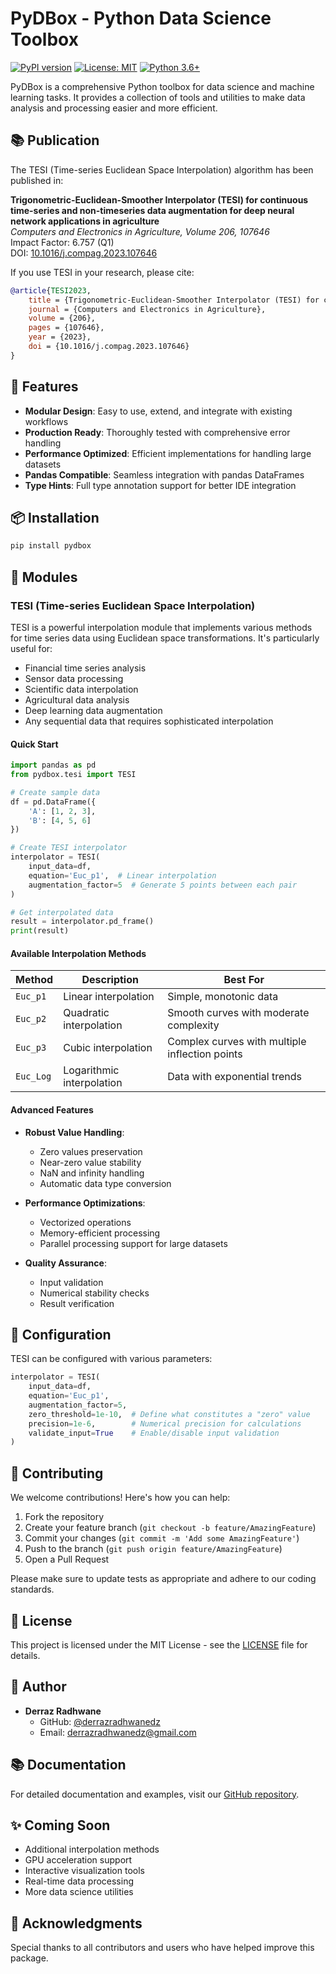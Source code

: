 # PyDBox - Python Data Science Toolbox

[![PyPI version](https://badge.fury.io/py/pydbox.svg)](https://badge.fury.io/py/pydbox)
[![License: MIT](https://img.shields.io/badge/License-MIT-yellow.svg)](https://opensource.org/licenses/MIT)
[![Python 3.6+](https://img.shields.io/badge/python-3.6+-blue.svg)](https://www.python.org/downloads/)

PyDBox is a comprehensive Python toolbox for data science and machine learning tasks. It provides a collection of tools and utilities to make data analysis and processing easier and more efficient.

## 📚 Publication

The TESI (Time-series Euclidean Space Interpolation) algorithm has been published in:

**Trigonometric-Euclidean-Smoother Interpolator (TESI) for continuous time-series and non-timeseries data augmentation for deep neural network applications in agriculture**  
*Computers and Electronics in Agriculture, Volume 206, 107646*  
Impact Factor: 6.757 (Q1)  
DOI: [10.1016/j.compag.2023.107646](https://doi.org/10.1016/j.compag.2023.107646)

If you use TESI in your research, please cite:
```bibtex
@article{TESI2023,
    title = {Trigonometric-Euclidean-Smoother Interpolator (TESI) for continuous time-series and non-timeseries data augmentation for deep neural network applications in agriculture},
    journal = {Computers and Electronics in Agriculture},
    volume = {206},
    pages = {107646},
    year = {2023},
    doi = {10.1016/j.compag.2023.107646}
}
```

## 🚀 Features

- **Modular Design**: Easy to use, extend, and integrate with existing workflows
- **Production Ready**: Thoroughly tested with comprehensive error handling
- **Performance Optimized**: Efficient implementations for handling large datasets
- **Pandas Compatible**: Seamless integration with pandas DataFrames
- **Type Hints**: Full type annotation support for better IDE integration

## 📦 Installation

```bash
pip install pydbox
```

## 🧰 Modules

### TESI (Time-series Euclidean Space Interpolation)

TESI is a powerful interpolation module that implements various methods for time series data using Euclidean space transformations. It's particularly useful for:
- Financial time series analysis
- Sensor data processing
- Scientific data interpolation
- Agricultural data analysis
- Deep learning data augmentation
- Any sequential data that requires sophisticated interpolation

#### Quick Start

```python
import pandas as pd
from pydbox.tesi import TESI

# Create sample data
df = pd.DataFrame({
    'A': [1, 2, 3],
    'B': [4, 5, 6]
})

# Create TESI interpolator
interpolator = TESI(
    input_data=df,
    equation='Euc_p1',  # Linear interpolation
    augmentation_factor=5  # Generate 5 points between each pair
)

# Get interpolated data
result = interpolator.pd_frame()
print(result)
```

#### Available Interpolation Methods

| Method | Description | Best For |
|--------|-------------|----------|
| `Euc_p1` | Linear interpolation | Simple, monotonic data |
| `Euc_p2` | Quadratic interpolation | Smooth curves with moderate complexity |
| `Euc_p3` | Cubic interpolation | Complex curves with multiple inflection points |
| `Euc_Log` | Logarithmic interpolation | Data with exponential trends |

#### Advanced Features

- **Robust Value Handling**:
  - Zero values preservation
  - Near-zero value stability
  - NaN and infinity handling
  - Automatic data type conversion

- **Performance Optimizations**:
  - Vectorized operations
  - Memory-efficient processing
  - Parallel processing support for large datasets

- **Quality Assurance**:
  - Input validation
  - Numerical stability checks
  - Result verification

## 🔧 Configuration

TESI can be configured with various parameters:

```python
interpolator = TESI(
    input_data=df,
    equation='Euc_p1',
    augmentation_factor=5,
    zero_threshold=1e-10,  # Define what constitutes a "zero" value
    precision=1e-6,        # Numerical precision for calculations
    validate_input=True    # Enable/disable input validation
)
```

## 🤝 Contributing

We welcome contributions! Here's how you can help:

1. Fork the repository
2. Create your feature branch (`git checkout -b feature/AmazingFeature`)
3. Commit your changes (`git commit -m 'Add some AmazingFeature'`)
4. Push to the branch (`git push origin feature/AmazingFeature`)
5. Open a Pull Request

Please make sure to update tests as appropriate and adhere to our coding standards.

## 📝 License

This project is licensed under the MIT License - see the [LICENSE](LICENSE) file for details.

## 👤 Author

- **Derraz Radhwane**
  - GitHub: [@derrazradhwanedz](https://github.com/derrazradhwanedz)
  - Email: derrazradhwanedz@gmail.com

## 📚 Documentation

For detailed documentation and examples, visit our [GitHub repository](https://github.com/derrazradhwanedz/pydbox).

## ✨ Coming Soon

- Additional interpolation methods
- GPU acceleration support
- Interactive visualization tools
- Real-time data processing
- More data science utilities

## 🙏 Acknowledgments

Special thanks to all contributors and users who have helped improve this package.